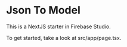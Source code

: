 # Json To Model

This is a NextJS starter in Firebase Studio.

To get started, take a look at src/app/page.tsx.
